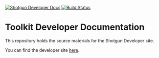 [![Shotgun Developer Docs](https://img.shields.io/badge/Shotgun-eveloper%20docs-blue.svg)](http://developer.shotgunsoftware.com/developer-beta/)
[![Build Status](https://secure.travis-ci.org/shotgunsoftware/developer-beta.svg?branch=master)](http://travis-ci.org/shotgunsoftware/developer-beta)



# Toolkit Developer Documentation

This repository holds the source materials for the Shotgun Developer site.

You can find the developer site [here](http://developer.shotgunsoftware.com/developer-beta/).